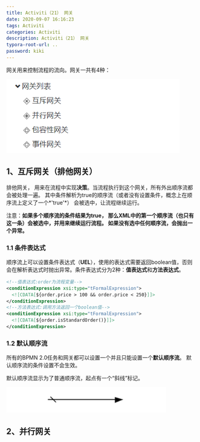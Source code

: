 ```yaml
---
title: Activiti（21） 网关
date: 2020-09-07 16:16:23
tags: Activiti
categories: Activiti
description: Activiti（21） 网关
typora-root-url: ..
password: kiki
---
```


网关用来控制流程的流向。网关一共有4种：

![image-20200907164855419](/images/activiti6-21/image-20200907164855419.png)

## 1、互斥网关（排他网关）

排他网关， 用来在流程中实现**决策**。当流程执行到这个网关，所有外出顺序流都会被处理一遍。 其中条件解析为true的顺序流（或者没有设置条件，概念上在顺序流上定义了一个*'true'*） 会被选中，让流程继续运行。

注意：**如果多个顺序流的条件结果为true， 那么XML中的第一个顺序流（也只有这一条）会被选中，并用来继续运行流程。 如果没有选中任何顺序流，会抛出一个异常。**

### 1.1 条件表达式

顺序流上可以设置条件表达式（**UEL**），使用的表达式需要返回boolean值，否则会在解析表达式时抛出异常。条件表达式分为2种：**值表达式**和**方法表达式**。

```xml
<!--值表达式:order为流程变量-->
<conditionExpression xsi:type="tFormalExpression">
  <![CDATA[${order.price > 100 && order.price < 250}]]>
</conditionExpression>
<!--方法表达式:调用方法返回一个boolean值-->
<conditionExpression xsi:type="tFormalExpression">
  <![CDATA[${order.isStandardOrder()}]]>
</conditionExpression>
```

### 1.2 默认顺序流

所有的BPMN 2.0任务和网关都可以设置一个并且只能设置一个**默认顺序流**。 默认顺序流的条件设置不会生效。

默认顺序流显示为了普通顺序流，起点有一个“斜线”标记。

![image-20200907173727499](/images/activiti6-21/image-20200907173727499.png)

## 2、并行网关